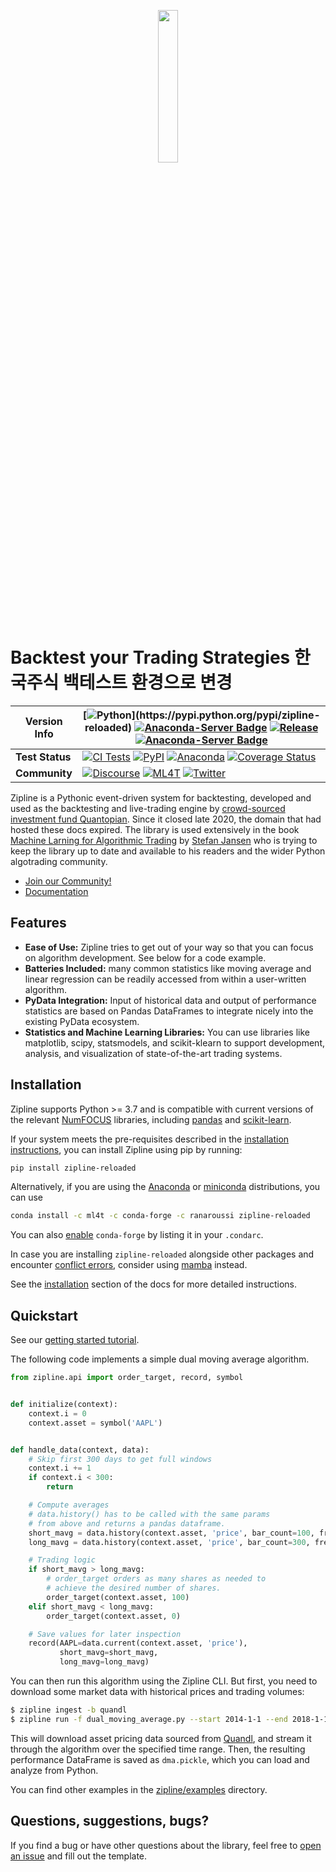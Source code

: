 <p align="center">
<a href="https://zipline.ml4trading.io">
<img src="https://i.imgur.com/DDetr8I.png" width="25%">
</a>
</p>

# Backtest your Trading Strategies 한국주식 백테스트 환경으로 변경

|Version Info| [![Python](https://img.shields.io/pypi/pyversions/zipline-reloaded.svg?cacheSeconds=2592000")](https://pypi.python.org/pypi/zipline-reloaded) [![Anaconda-Server Badge](https://anaconda.org/ml4t/zipline-reloaded/badges/platforms.svg)](https://anaconda.org/ml4t/zipline-reloaded) [![Release](https://img.shields.io/pypi/v/zipline-reloaded.svg?cacheSeconds=2592000)](https://pypi.org/project/zipline-reloaded/)  [![Anaconda-Server Badge](https://anaconda.org/ml4t/zipline-reloaded/badges/version.svg)](https://anaconda.org/ml4t/zipline-reloaded)|
|----|----|
|**Test** **Status** | [![CI Tests](https://github.com/stefan-jansen/zipline-reloaded/actions/workflows/unit_tests.yml/badge.svg)](https://github.com/stefan-jansen/zipline-reloaded/actions/workflows/unit_tests.yml) [![PyPI](https://github.com/stefan-jansen/zipline-reloaded/actions/workflows/build_wheels.yml/badge.svg)](https://github.com/stefan-jansen/zipline-reloaded/actions/workflows/build_wheels.yml) [![Anaconda](https://github.com/stefan-jansen/zipline-reloaded/actions/workflows/conda_package.yml/badge.svg)](https://github.com/stefan-jansen/zipline-reloaded/actions/workflows/conda_package.yml) [![Coverage Status](https://coveralls.io/repos/stefan-jansen/zipline-reloaded/badge.svg)](https://coveralls.io/r/stefan-jansen/zipline-reloaded)|
|**Community**|[![Discourse](https://img.shields.io/discourse/topics?server=https%3A%2F%2Fexchange.ml4trading.io%2F)](https://exchange.ml4trading.io) [![ML4T](https://img.shields.io/badge/Powered%20by-ML4Trading-blue)](https://ml4trading.io) [![Twitter](https://img.shields.io/twitter/follow/ml4trading.svg?style=social)](https://twitter.com/ml4trading)|

Zipline is a Pythonic event-driven system for backtesting, developed and used as the backtesting and live-trading engine by [crowd-sourced investment fund Quantopian](https://www.bizjournals.com/boston/news/2020/11/10/quantopian-shuts-down-cofounders-head-elsewhere.html). Since it closed late 2020, the domain that had hosted these docs expired. The library is used extensively in the book [Machine Larning for Algorithmic Trading](https://ml4trading.io)
by [Stefan Jansen](https://www.linkedin.com/in/applied-ai/) who is trying to keep the library up to date and available to his readers and the wider Python algotrading community.

- [Join our Community!](https://exchange.ml4trading.io)
- [Documentation](https://zipline.ml4trading.io)

## Features

- **Ease of Use:** Zipline tries to get out of your way so that you can focus on algorithm development. See below for a code example.
- **Batteries Included:** many common statistics like moving average and linear regression can be readily accessed from within a user-written algorithm.
- **PyData Integration:** Input of historical data and output of performance statistics are based on Pandas DataFrames to integrate nicely into the existing PyData ecosystem.
- **Statistics and Machine Learning Libraries:** You can use libraries like matplotlib, scipy, statsmodels, and scikit-klearn to support development, analysis, and visualization of state-of-the-art trading systems.

## Installation

Zipline supports Python >= 3.7 and is compatible with current versions of the relevant [NumFOCUS](https://numfocus.org/sponsored-projects?_sft_project_category=python-interface) libraries, including [pandas](https://pandas.pydata.org/) and [scikit-learn](https://scikit-learn.org/stable/index.html).

If your system meets the pre-requisites described in the [installation instructions](https://zipline.ml4trading.io/install.html), you can install Zipline using pip by running:

```bash
pip install zipline-reloaded
```

Alternatively, if you are using the [Anaconda](https://www.anaconda.com/products/individual) or [miniconda](https://docs.conda.io/en/latest/miniconda.html) distributions, you can use

```bash
conda install -c ml4t -c conda-forge -c ranaroussi zipline-reloaded
```

You can also [enable](https://docs.conda.io/projects/conda/en/latest/user-guide/tasks/manage-channels.html) `conda-forge` by listing it in your `.condarc`.

In case you are installing `zipline-reloaded` alongside other packages and encounter [conflict errors](https://github.com/conda/conda/issues/9707), consider using [mamba](https://github.com/mamba-org/mamba) instead.

See the [installation](https://zipline.ml4trading.io/install.html) section of the docs for more detailed instructions.

## Quickstart

See our [getting started tutorial](https://zipline.ml4trading.io/beginner-tutorial).

The following code implements a simple dual moving average algorithm.

```python
from zipline.api import order_target, record, symbol


def initialize(context):
    context.i = 0
    context.asset = symbol('AAPL')


def handle_data(context, data):
    # Skip first 300 days to get full windows
    context.i += 1
    if context.i < 300:
        return

    # Compute averages
    # data.history() has to be called with the same params
    # from above and returns a pandas dataframe.
    short_mavg = data.history(context.asset, 'price', bar_count=100, frequency="1d").mean()
    long_mavg = data.history(context.asset, 'price', bar_count=300, frequency="1d").mean()

    # Trading logic
    if short_mavg > long_mavg:
        # order_target orders as many shares as needed to
        # achieve the desired number of shares.
        order_target(context.asset, 100)
    elif short_mavg < long_mavg:
        order_target(context.asset, 0)

    # Save values for later inspection
    record(AAPL=data.current(context.asset, 'price'),
           short_mavg=short_mavg,
           long_mavg=long_mavg)
```

You can then run this algorithm using the Zipline CLI. But first, you need to download some market data with historical prices and trading volumes:

```bash
$ zipline ingest -b quandl
$ zipline run -f dual_moving_average.py --start 2014-1-1 --end 2018-1-1 -o dma.pickle --no-benchmark
```

This will download asset pricing data sourced from [Quandl](https://www.quandl.com/databases/WIKIP/documentation?anchor=companies), and stream it through the algorithm over the specified time range. Then, the resulting performance DataFrame is saved as `dma.pickle`, which you can load and analyze from Python.

You can find other examples in the [zipline/examples](https://github.com/stefan-jansen/zipline-reloaded/tree/main/zipline/examples) directory.

## Questions, suggestions, bugs?

If you find a bug or have other questions about the library, feel free to [open an issue](https://github.com/stefan-jansen/zipline/issues/new) and fill out the template.
